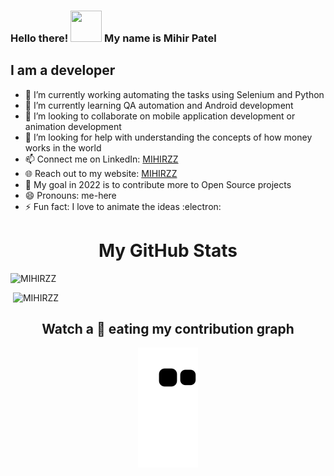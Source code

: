 ### Hello there! <img src="https://github.com/mitul3737/mitul3737/blob/main/Wave.gif" height="50px" width="50px"> My name is Mihir Patel

<!--
**MIHIRZZ/MIHIRZZ** is a ✨ _special_ ✨ repository because its `README.md` (this file) appears on your GitHub profile.
-->

## I am a developer

- 🔭 I’m currently working automating the tasks using Selenium and Python
- 🌱 I’m currently learning QA automation and Android development
- 👯 I’m looking to collaborate on mobile application development or animation development
- 🤔 I’m looking for help with understanding the concepts of how money works in the world
- 📫 Connect me on LinkedIn: [MIHIRZZ][LinkenIN]
- 🌐 Reach out to my website: [MIHIRZZ][website]
- 🥅 My goal in 2022 is to contribute more to Open Source projects    
- 😄 Pronouns: me-here
- ⚡ Fun fact: I love to animate the ideas :electron:

[website]: https://sites.google.com/view/mihirzz/home
[LinkenIN]: https://www.linkedin.com/in/mihirzz/

<h1 align = 'Center'>My GitHub Stats</h1>
<p><img src="https://github-readme-stats.vercel.app/api/top-langs?username=MIHIRZZ&show_icons=true&locale=en&layout=compact" alt="MIHIRZZ" /></p>
<p>&nbsp;<img src="https://github-readme-stats.vercel.app/api?username=MIHIRZZ&show_icons=true&locale=en" alt="MIHIRZZ" /></p>
<p align="center">

<h2 align = 'Center'>Watch a 🐍 eating my contribution graph</h1>
<p align="center">
  <img src="https://github.com/MIHIRZZ/MIHIRZZ/blob/5a81ae87d3494a50729cb82b58736d973755c3eb/github-contribution-grid-snake.svg" alt="snake"></center>
</p>
